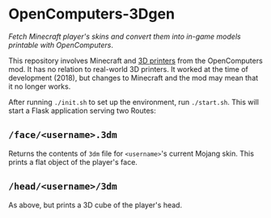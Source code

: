 # OpenComputers-3Dgen
_Fetch Minecraft player's skins and convert them into in-game models printable with OpenComputers_.

This repository involves Minecraft and [3D printers](https://ocdoc.cil.li/block:3d_printer) from the OpenComputers mod. It has no relation to real-world 3D printers. It worked at the time of development (2018), but changes to Minecraft and the mod may mean that it no longer works.

After running `./init.sh` to set up the environment, run `./start.sh`. This will start a Flask application serving two Routes:

## `/face/<username>.3dm`
Returns the contents of `3dm` file for `<username>`'s current Mojang skin. This prints a flat object of the player's face.

## `/head/<username>/3dm`
As above, but prints a 3D cube of the player's head.
